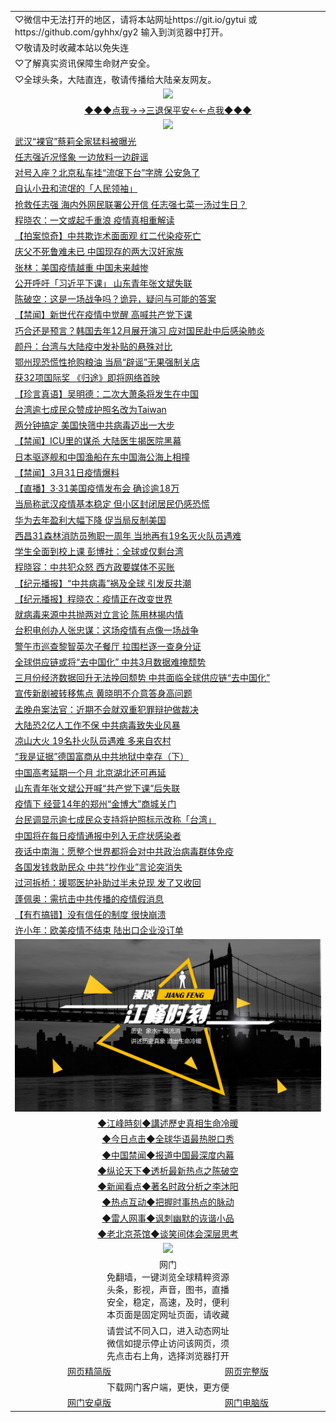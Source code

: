  <table>
<tr>
<td colspan="2" align=left>
♡微信中无法打开的地区，请将本站网址https://git.io/gytui 或 https://github.com/gyhhx/gy2 输入到浏览器中打开。 
 </td>
</tr>
 <tr>
 <td colspan="2" align=left>
♡敬请及时收藏本站以免失连
  <tr>
<td colspan="2" align=left>
♡了解真实资讯保障生命财产安全。
 </td>
   <tr>
<td colspan="2" align=left>
♡全球头条，大陆直连，敬请传播给大陆亲友网友。
 </td>
</tr>

</td>
 </tr>
  <tr>
    <td colspan="2" align=center><img src="https://github.com/gyhhx/image-upload/blob/master/3t%20(1).jpg"></td>
 </tr>
 <tr><td colspan="2" align="center"><a href="https://xfine.casa/oo.aspx?name=ogQuit&key=exgxucyqmkwgvwch&from=gy">◆◆◆点我→→三退保平安←←点我◆◆◆</a></td></tr>
  <tr>
    <td colspan="2" align=center><img src="https://cdn.jsdelivr.net/gh/gyoupiodf/im1/%E7%BD%91%E9%97%A8%E6%96%B0%E9%97%BB1.jpg"></td>
 </tr>

<tr><td colspan="2" align="left"><a href="https://xfine.casa/?name=c1151027&key=exgxucyqmkwgvwch&from=gy">武汉“裸官”蔡莉全家猛料被曝光</a></td></tr>
<tr><td colspan="2" align="left"><a href="https://xfine.casa/?name=c1151008&key=exgxucyqmkwgvwch&from=gy">任志强近况怪象 一边放料一边辟谣</a></td></tr>
<tr><td colspan="2" align="left"><a href="https://xfine.casa/?name=c1151018&key=exgxucyqmkwgvwch&from=gy">对号入座？北京私车挂“流氓下台”字牌 公安急了</a></td></tr>
<tr><td colspan="2" align="left"><a href="https://xfine.casa/?name=c1151060&key=exgxucyqmkwgvwch&from=gy">自认小丑和流氓的「人民领袖」</a></td></tr>
<tr><td colspan="2" align="left"><a href="https://xfine.casa/?name=c1151061&key=exgxucyqmkwgvwch&from=gy">抢救任志强 海内外网民联署公开信 任志强七菜一汤过生日？</a></td></tr>
<tr><td colspan="2" align="left"><a href="https://xfine.casa/?name=c1151050&key=exgxucyqmkwgvwch&from=gy">程晓农：一文或起千重浪 疫情真相重解读</a></td></tr>
<tr><td colspan="2" align="left"><a href="https://xfine.casa/?name=c1151007&key=exgxucyqmkwgvwch&from=gy">【拍案惊奇】中共欺诈术面面观 红二代染疫死亡</a></td></tr>
<tr><td colspan="2" align="left"><a href="https://xfine.casa/?name=c1151087&key=exgxucyqmkwgvwch&from=gy">庆父不死鲁难未已 中国现存的两大汉奸家族</a></td></tr>
<tr><td colspan="2" align="left"><a href="https://xfine.casa/?name=c1151021&key=exgxucyqmkwgvwch&from=gy">张林：美国疫情越重 中国未来越惨</a></td></tr>
<tr><td colspan="2" align="left"><a href="https://xfine.casa/?name=c1151059&key=exgxucyqmkwgvwch&from=gy">公开呼吁「习近平下课」 山东青年张文斌失联</a></td></tr>
<tr><td colspan="2" align="left"><a href="https://xfine.casa/?name=c1151049&key=exgxucyqmkwgvwch&from=gy">陈破空：这是一场战争吗？诡异，疑问与可能的答案</a></td></tr>
<tr><td colspan="2" align="left"><a href="https://xfine.casa/?name=c1151084&key=exgxucyqmkwgvwch&from=gy">【禁闻】新世代在疫情中觉醒 高喊共产党下课</a></td></tr>
<tr><td colspan="2" align="left"><a href="https://xfine.casa/?name=c1151069&key=exgxucyqmkwgvwch&from=gy">巧合还是预言？韩国去年12月展开演习 应对国民赴中后感染肺炎</a></td></tr>
<tr><td colspan="2" align="left"><a href="https://xfine.casa/?name=c1151074&key=exgxucyqmkwgvwch&from=gy">颜丹：台湾与大陆疫中发补贴的悬殊对比</a></td></tr>
<tr><td colspan="2" align="left"><a href="https://xfine.casa/?name=c1151035&key=exgxucyqmkwgvwch&from=gy">鄂州现恐慌性抢购粮油 当局“辟谣”无果强制关店</a></td></tr>
<tr><td colspan="2" align="left"><a href="https://xfine.casa/?name=c1151073&key=exgxucyqmkwgvwch&from=gy">获32项国际奖 《归途》即将网络首映</a></td></tr>
<tr><td colspan="2" align="left"><a href="https://xfine.casa/?name=c1151026&key=exgxucyqmkwgvwch&from=gy">【珍言真语】吴明德：二次大萧条将发生在中国</a></td></tr>
<tr><td colspan="2" align="left"><a href="https://xfine.casa/?name=c1151076&key=exgxucyqmkwgvwch&from=gy">台湾逾七成民众赞成护照名改为Taiwan</a></td></tr>
<tr><td colspan="2" align="left"><a href="https://xfine.casa/?name=c1151079&key=exgxucyqmkwgvwch&from=gy">两分钟搞定 美国快筛中共病毒迈出一大步</a></td></tr>
<tr><td colspan="2" align="left"><a href="https://xfine.casa/?name=c1151034&key=exgxucyqmkwgvwch&from=gy">【禁闻】ICU里的谋杀 大陆医生揭医院黑幕</a></td></tr>
<tr><td colspan="2" align="left"><a href="https://xfine.casa/?name=c1151053&key=exgxucyqmkwgvwch&from=gy">日本驱逐舰和中国渔船在东中国海公海上相撞</a></td></tr>
<tr><td colspan="2" align="left"><a href="https://xfine.casa/?name=c1151086&key=exgxucyqmkwgvwch&from=gy">【禁闻】3月31日疫情爆料</a></td></tr>
<tr><td colspan="2" align="left"><a href="https://xfine.casa/?name=c1151072&key=exgxucyqmkwgvwch&from=gy">【直播】3·31美国疫情发布会 确诊逾18万</a></td></tr>
<tr><td colspan="2" align="left"><a href="https://xfine.casa/?name=c1151068&key=exgxucyqmkwgvwch&from=gy">当局称武汉疫情基本稳定 但小区封闭居民仍感恐慌</a></td></tr>
<tr><td colspan="2" align="left"><a href="https://xfine.casa/?name=c1151067&key=exgxucyqmkwgvwch&from=gy">华为去年盈利大幅下降 促当局反制美国</a></td></tr>
<tr><td colspan="2" align="left"><a href="https://xfine.casa/?name=c1151063&key=exgxucyqmkwgvwch&from=gy">西昌31森林消防员殉职一周年 当地再有19名灭火队员遇难</a></td></tr>
<tr><td colspan="2" align="left"><a href="https://xfine.casa/?name=c1151016&key=exgxucyqmkwgvwch&from=gy">学生全面到校上课 彭博社：全球或仅剩台湾</a></td></tr>
<tr><td colspan="2" align="left"><a href="https://xfine.casa/?name=c1151020&key=exgxucyqmkwgvwch&from=gy">程晓容：中共犯众怒 西方政要媒体不买账</a></td></tr>
<tr><td colspan="2" align="left"><a href="https://xfine.casa/?name=c1151046&key=exgxucyqmkwgvwch&from=gy">【纪元播报】“中共病毒”祸及全球 引发反共潮</a></td></tr>
<tr><td colspan="2" align="left"><a href="https://xfine.casa/?name=c1151047&key=exgxucyqmkwgvwch&from=gy">【纪元播报】程晓农：疫情正在改变世界</a></td></tr>
<tr><td colspan="2" align="left"><a href="https://xfine.casa/?name=c1151040&key=exgxucyqmkwgvwch&from=gy">就病毒来源中共抛两对立言论 陈用林揭内情</a></td></tr>
<tr><td colspan="2" align="left"><a href="https://xfine.casa/?name=c1151066&key=exgxucyqmkwgvwch&from=gy">台积电创办人张忠谋：这场疫情有点像一场战争</a></td></tr>
<tr><td colspan="2" align="left"><a href="https://xfine.casa/?name=c1151078&key=exgxucyqmkwgvwch&from=gy">警午市巡查黎智英次子餐厅 拉围栏逐一查身分证</a></td></tr>
<tr><td colspan="2" align="left"><a href="https://xfine.casa/?name=c1151085&key=exgxucyqmkwgvwch&from=gy">全球供应链或将“去中国化” 中共3月数据难掩颓势</a></td></tr>
<tr><td colspan="2" align="left"><a href="https://xfine.casa/?name=c1151075&key=exgxucyqmkwgvwch&from=gy">三月份经济数据回升无法挽回颓势 中共面临全球供应链“去中国化”</a></td></tr>
<tr><td colspan="2" align="left"><a href="https://xfine.casa/?name=c1151081&key=exgxucyqmkwgvwch&from=gy">宣传新剧被转移焦点 黄晓明不介意答身高问题</a></td></tr>
<tr><td colspan="2" align="left"><a href="https://xfine.casa/?name=c1151065&key=exgxucyqmkwgvwch&from=gy">孟晚舟案法官：近期不会就双重犯罪辩护做裁决</a></td></tr>
<tr><td colspan="2" align="left"><a href="https://xfine.casa/?name=c1151015&key=exgxucyqmkwgvwch&from=gy">大陆恐2亿人工作不保 中共病毒致失业风暴</a></td></tr>
<tr><td colspan="2" align="left"><a href="https://xfine.casa/?name=c1151071&key=exgxucyqmkwgvwch&from=gy">凉山大火 19名扑火队员遇难 多来自农村</a></td></tr>
<tr><td colspan="2" align="left"><a href="https://xfine.casa/?name=c1151082&key=exgxucyqmkwgvwch&from=gy">“我是证据”德国富商从中共地狱中幸存（下）</a></td></tr>
<tr><td colspan="2" align="left"><a href="https://xfine.casa/?name=c1151048&key=exgxucyqmkwgvwch&from=gy">中国高考延期一个月 北京湖北还可再延</a></td></tr>
<tr><td colspan="2" align="left"><a href="https://xfine.casa/?name=c1151017&key=exgxucyqmkwgvwch&from=gy">山东青年张文斌公开喊“共产党下课”后失联</a></td></tr>
<tr><td colspan="2" align="left"><a href="https://xfine.casa/?name=c1151014&key=exgxucyqmkwgvwch&from=gy">疫情下 经营14年的郑州“金博大”商城关门</a></td></tr>
<tr><td colspan="2" align="left"><a href="https://xfine.casa/?name=c1151062&key=exgxucyqmkwgvwch&from=gy">台民调显示逾七成民众支持将护照标示改称「台湾」</a></td></tr>
<tr><td colspan="2" align="left"><a href="https://xfine.casa/?name=c1151055&key=exgxucyqmkwgvwch&from=gy">中国将在每日疫情通报中列入无症状感染者</a></td></tr>
<tr><td colspan="2" align="left"><a href="https://xfine.casa/?name=c1151030&key=exgxucyqmkwgvwch&from=gy">夜话中南海：愿整个世界都将会对中共政治病毒群体免疫</a></td></tr>
<tr><td colspan="2" align="left"><a href="https://xfine.casa/?name=c1151038&key=exgxucyqmkwgvwch&from=gy">各国发钱救助民众 中共“抄作业”言论突消失</a></td></tr>
<tr><td colspan="2" align="left"><a href="https://xfine.casa/?name=c1151029&key=exgxucyqmkwgvwch&from=gy">过河拆桥：援鄂医护补助过半未兑现 发了又收回</a></td></tr>
<tr><td colspan="2" align="left"><a href="https://xfine.casa/?name=c1151028&key=exgxucyqmkwgvwch&from=gy">蓬佩奥：需抗击中共传播的疫情假消息</a></td></tr>
<tr><td colspan="2" align="left"><a href="https://xfine.casa/?name=c1151024&key=exgxucyqmkwgvwch&from=gy">【有冇搞错】没有信任的制度 很快崩溃</a></td></tr>
<tr><td colspan="2" align="left"><a href="https://xfine.casa/?name=c1151083&key=exgxucyqmkwgvwch&from=gy">许小年：欧美疫情不结束 陆出口企业没订单</a></td></tr>

 <tr>
   <td colspan="2" align=center><img src="https://github.com/gyoupiodf/im1/blob/master/jf-1.jpg"></td>
  </tr>
   <tr>
   <td colspan="2" align=center> 
<a href="https://xfine.casa/oo.aspx?name=c922850&key=exgxucyqmkwgvwch&from=gy&tag=9877">◆江峰時刻◆講述歷史真相生命冷暖</a><br/>
    </td>
  </tr>
   <tr>
   <td colspan="2" align=center> 
<a href="https://xfine.casa/oo.aspx?name=c816850&key=exgxucyqmkwgvwch&from=gy&tag=9877">◆今日点击◆全球华语最热脱口秀</a><br/>
    </td>
  </tr>
  <tr>
  <td colspan="2" align=center>
<a href="https://xfine.casa/oo.aspx?name=c816860&key=exgxucyqmkwgvwch&from=gy&tag=99733110">◆中国禁闻◆报道中国最深度内幕</a><br/>
   </tr>
  <tr>
     <td colspan="2" align=center>
<a href="https://xfine.casa/oo.aspx?name=c816855&key=exgxucyqmkwgvwch&from=gy&tag=997110">◆纵论天下◆透析最新热点之陈破空</a><br/>
   </tr>
   <tr>
      <td colspan="2" align=center>
<a href="https://xfine.casa/oo.aspx?name=c838308&key=exgxucyqmkwgvwch&from=gy&tag=9973110">◆新闻看点◆著名时政分析之李沐阳</a><br/>
   </tr>
   <tr>
     <td colspan="2" align=center>
<a href="https://xfine.casa/oo.aspx?name=c816852&key=exgxucyqmkwgvwch&from=gy&tag=9733110">◆热点互动◆把握时事热点的脉动</a><br/>
   </tr>
   <tr>
      <td colspan="2" align=center>
<a href="https://xfine.casa/oo.aspx?name=c816694&key=exgxucyqmkwgvwch&from=gy&tag=93310">◆雷人网事◆讽刺幽默的诙谐小品</a><br/>
   </tr>
   <tr>
    <td colspan="2" align=center>
<a href="https://xfine.casa/oo.aspx?name=c816650&key=exgxucyqmkwgvwch&from=gy&tag=9973110">◆老北京茶馆◆谈笑间体会深层思考</a><br/>
   </tr>
 <tr>
    <td colspan="2" align="center"><img src="https://gitlab.com/ogate2/up/raw/master/_/oGate65.jpg"/></td>
  </tr>
  <tr>
    <td colspan="2" align="center">网门<br/>免翻墙，一键浏览全球精粹资源<br/>头条，影视，声音，图书，直播<br/>安全，稳定，高速，及时，便利<br/>本页面是固定网址页面，请收藏</td>
  <tr>
  <tr>
    <td colspan="2" align="center">请尝试不同入口，进入动态网址<br/>微信如提示停止访问该网页，须<br/>先点击右上角，选择浏览器打开</td>
  <tr>  
  <tr>
    <td align="center"><a href="https://gitcdn.xyz/repo/otiny/up/master/show002.htm">网页精简版</a></td>
    <td align="center"><a href="https://gitcdn.xyz/repo/otiny/up/master/show001.htm">网页完整版</a></td>
  </tr>
  <tr>
    <td colspan="2" align="center">下载网门客户端，更快，更方便</td>
  <tr>
  <tr>
    <td align="center"><a href="https://raw.githubusercontent.com/opipe/up/master/oGatea.apk">网门安卓版</a></td>
    <td align="center"><a href="https://raw.githubusercontent.com/opipe/up/master/oGate.zip">网门电脑版</a></td>
  </tr>
</table>
